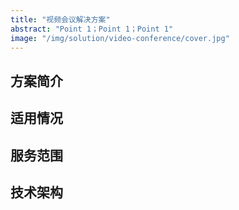 ```yaml
---
title: "视频会议解决方案"
abstract: "Point 1；Point 1；Point 1"
image: "/img/solution/video-conference/cover.jpg"
---
```

## 方案简介

## 适用情况

## 服务范围

## 技术架构
